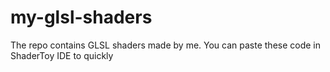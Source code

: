 # my-glsl-shaders
The repo contains GLSL shaders made by me. You can paste these code in ShaderToy IDE to quickly
